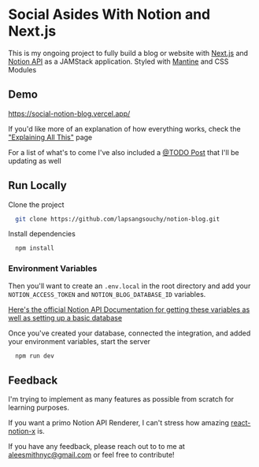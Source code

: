 # Social Asides With Notion and Next.js

This is my ongoing project to fully build a blog or website with [Next.js](https://nextjs.org/) and [Notion API](https://developers.notion.com/) as a JAMStack application. Styled with [Mantine](https://mantine.dev/) and CSS Modules

## Demo

https://social-notion-blog.vercel.app/

If you'd like more of an explanation of how everything works, check the ["Explaining All This"](https://social-notion-blog.vercel.app/521021f4-fef2-45d2-86a5-4ad8d8ee2e9d) page

For a list of what's to come I've also included a [@TODO Post](https://social-notion-blog.vercel.app/d24d1388-fe2a-4196-9aa3-32545fc917bd) that I'll be updating as well

## Run Locally

Clone the project

```bash
  git clone https://github.com/lapsangsouchy/notion-blog.git
```

Install dependencies

```bash
  npm install
```

### Environment Variables

Then you'll want to create an `.env.local` in the root directory and add your `NOTION_ACCESS_TOKEN` and `NOTION_BLOG_DATABASE_ID` variables.

[Here's the official Notion API Documentation for getting these variables as well as setting up a basic database](https://developers.notion.com/docs/create-a-notion-integration)

Once you've created your database, connected the integration, and added your environment variables, start the server

```bash
  npm run dev
```

## Feedback

I'm trying to implement as many features as possible from scratch for learning purposes.

If you want a primo Notion API Renderer, I can't stress how amazing [react-notion-x](https://github.com/NotionX/react-notion-x) is.

If you have any feedback, please reach out to to me at aleesmithnyc@gmail.com or feel free to contribute!
